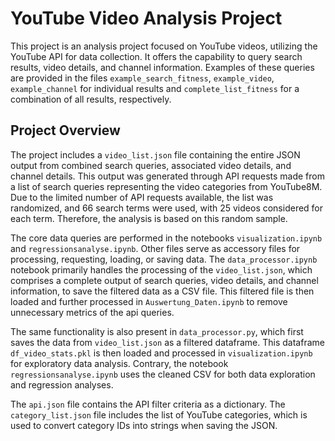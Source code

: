 # YouTube Video Analysis Project

This project is an analysis project focused on YouTube videos, utilizing the YouTube API for data collection. It offers
the capability to query search results, video details, and channel information. Examples of these queries are provided
in the files `example_search_fitness`, `example_video`, `example_channel` for individual results and 
`complete_list_fitness` for a combination of all results, respectively.

## Project Overview

The project includes a `video_list.json` file containing the entire JSON output from combined search
queries, associated video details, and channel details. This output was generated through API requests made from a list
of search queries representing the video categories from YouTube8M. Due to the limited number of API requests available,
the list was randomized, and 66 search terms were used, with 25 videos considered for each term. Therefore, the analysis
is based on this random sample.

The core data queries are performed in the notebooks `visualization.ipynb` and `regressionsanalyse.ipynb`. Other files
serve as accessory files for processing, requesting, loading, or saving data. The `data_processor.ipynb` notebook primarily handles
the processing of the `video_list.json`, which comprises a complete output of search queries, video details, and channel
information, to save the filtered data as a CSV file. This filtered file is then loaded and further processed
in `Auswertung_Daten.ipynb` to remove unnecessary metrics of the api queries.

The same functionality is also present in `data_processor.py`, which first saves the data from `video_list.json` as a filtered dataframe. This
dataframe `df_video_stats.pkl` is then loaded and processed in `visualization.ipynb` for exploratory data analysis. Contrary, the
notebook `regressionsanalyse.ipynb` uses the cleaned CSV for both data exploration and regression analyses.

The `api.json` file contains the API filter criteria as a dictionary. The `category_list.json` file includes the list of
YouTube categories, which is used to convert category IDs into strings when saving the JSON.


